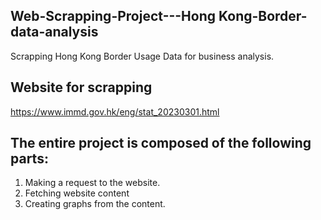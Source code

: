 ## Web-Scrapping-Project---Hong Kong-Border-data-analysis
Scrapping Hong Kong Border Usage Data for business analysis.

## Website for scrapping
https://www.immd.gov.hk/eng/stat_20230301.html

## The entire project is composed of the following parts:

1. Making a request to the website.
2. Fetching website content
3. Creating graphs from the content.

